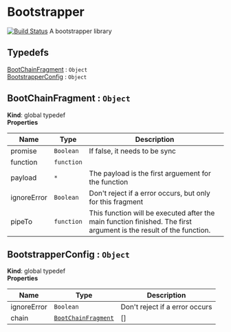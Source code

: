 # Bootstrapper
[![Build Status](https://travis-ci.org/TN-TN/Bootstrapper.svg?branch=master)](https://travis-ci.org/TN-TN/Bootstrapper)
A bootstrapper library


## Typedefs

<dl>
<dt><a href="#BootChainFragment">BootChainFragment</a> : <code>Object</code></dt>
<dd></dd>
<dt><a href="#BootstrapperConfig">BootstrapperConfig</a> : <code>Object</code></dt>
<dd></dd>
</dl>

<a name="BootChainFragment"></a>

## BootChainFragment : <code>Object</code>
**Kind**: global typedef  
**Properties**

| Name | Type | Description |
| --- | --- | --- |
| promise | <code>Boolean</code> | If false, it needs to be sync |
| function | <code>function</code> |  |
| payload | <code>\*</code> | The payload is the first arguement for the function |
| ignoreError | <code>Boolean</code> | Don't reject if a error occurs, but only for this fragment |
| pipeTo | <code>function</code> | This function will be executed after the main function finished. The first argument is the result of the function. |

<a name="BootstrapperConfig"></a>

## BootstrapperConfig : <code>Object</code>
**Kind**: global typedef  
**Properties**

| Name | Type | Description |
| --- | --- | --- |
| ignoreError | <code>Boolean</code> | Don't reject if a error occurs |
| chain | <code>[BootChainFragment](#BootChainFragment)</code> | [] |

